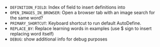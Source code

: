 * `DEFINITION_FIELD`: Index of field to insert definitions into
* `OPEN_IMAGES_IN_BROWSER`: Open a browser tab with an image search for the same word?
* `PRIMARY_SHORTCUT`: Keyboard shortcut to run default AutoDefine.
* `REPLACE_BY`: Replace learning words in examples (use $ sign to insert replacing word itself)
* `DEBUG`: show additional info for debug purposes